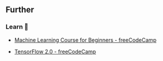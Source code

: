 ## Further

### Learn 🧠
- [Machine Learning Course for Beginners - freeCodeCamp](https://inv.riverside.rocks/watch?v=NWONeJKn6kc)

- [TensorFlow 2.0 - freeCodeCamp](https://vid.puffyan.us/watch?v=tPYj3fFJGjk&t=205&speed=1.1)